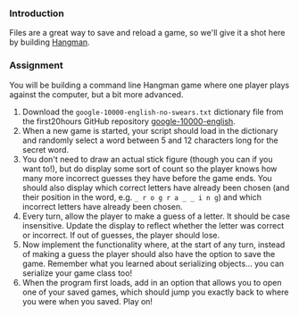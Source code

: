 ### Introduction

Files are a great way to save and reload a game, so we'll give it a shot here by building [Hangman](https://www.wikihow.com/Play-Hangman).

### Assignment

You will be building a command line Hangman game where one player plays against the computer, but a bit more advanced.

<div class="lesson-content__panel" markdown="1">

  1. Download the `google-10000-english-no-swears.txt` dictionary file from the first20hours GitHub repository [google-10000-english](https://raw.githubusercontent.com/first20hours/google-10000-english/master/google-10000-english-no-swears.txt).
  1. When a new game is started, your script should load in the dictionary and randomly select a word between 5 and 12 characters long for the secret word.
  1. You don't need to draw an actual stick figure (though you can if you want to!), but do display some sort of count so the player knows how many more incorrect guesses they have before the game ends.  You should also display which correct letters have already been chosen (and their position in the word, e.g. `_ r o g r a _ _ i n g`) and which incorrect letters have already been chosen.
  1. Every turn, allow the player to make a guess of a letter.  It should be case insensitive.  Update the display to reflect whether the letter was correct or incorrect.  If out of guesses, the player should lose.
  1. Now implement the functionality where, at the start of any turn, instead of making a guess the player should also have the option to save the game.  Remember what you learned about serializing objects... you can serialize your game class too!
  1. When the program first loads, add in an option that allows you to open one of your saved games, which should jump you exactly back to where you were when you saved.  Play on!

</div>
